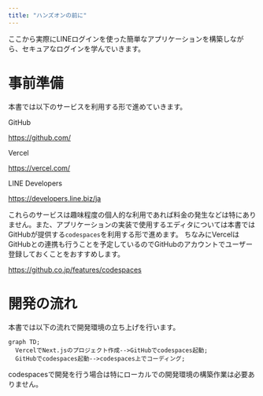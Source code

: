 ```yaml
---
title: "ハンズオンの前に"
---
```


ここから実際にLINEログインを使った簡単なアプリケーションを構築しながら、セキュアなログインを学んでいきます。

# 事前準備

本書では以下のサービスを利用する形で進めていきます。

GitHub

https://github.com/

Vercel

https://vercel.com/

LINE Developers

https://developers.line.biz/ja

これらのサービスは趣味程度の個人的な利用であれば料金の発生などは特にありません。また、アプリケーションの実装で使用するエディタについては本書ではGitHubが提供する`codespaces`を利用する形で進めます。
ちなみにVercelはGitHubとの連携も行うことを予定しているのでGitHubのアカウントでユーザー登録しておくことをおすすめします。

https://github.co.jp/features/codespaces

# 開発の流れ

本書では以下の流れで開発環境の立ち上げを行います。

```mermaid
graph TD;
  VercelでNext.jsのプロジェクト作成-->GitHubでcodespaces起動;
  GitHubでcodespaces起動-->codespaces上でコーディング;
```

codespacesで開発を行う場合は特にローカルでの開発環境の構築作業は必要ありません。
